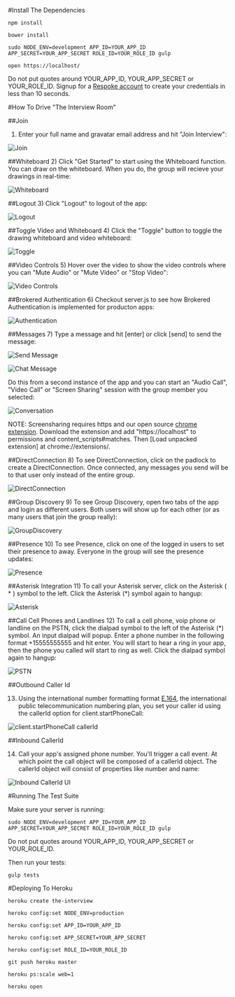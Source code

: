 #Install The Dependencies

```
npm install

bower install

sudo NODE_ENV=development APP_ID=YOUR_APP_ID APP_SECRET=YOUR_APP_SECRET ROLE_ID=YOUR_ROLE_ID gulp

open https://localhost/
```

Do not put quotes around YOUR_APP_ID, YOUR_APP_SECRET or YOUR_ROLE_ID. Signup for a [Respoke account](https://portal.respoke.io/#/signup) to create your credentials in less than 10 seconds.

#How To Drive "The Interview Room"

##Join
1) Enter your full name and gravatar email address and hit "Join Interview":

![Join](http://i.imgur.com/PoJYMMU.png)


##Whiteboard
2) Click "Get Started" to start using the Whiteboard function. You can draw on the whiteboard. When you do, the group will recieve your drawings in real-time:

![Whiteboard](http://i.imgur.com/AX169KX.png)


##Logout
3) Click "Logout" to logout of the app:

![Logout](http://i.imgur.com/eFpBWHR.png)


##Toggle Video and Whiteboard
4) Click the "Toggle" button to toggle the drawing whiteboard and video whiteboard:

![Toggle](http://i.imgur.com/gGuAjfg.png)


##Video Controls
5) Hover over the video to show the video controls where you can "Mute Audio" or "Mute Video" or "Stop Video":

![Video Controls](http://i.imgur.com/hQqf6XA.png)


##Brokered Authentication
6) Checkout server.js to see how Brokered Authentication is implemented for producton apps:

![Authentication](http://i.imgur.com/fZHpnPz.png)


##Messages
7) Type a message and hit [enter] or click [send] to send the message:

![Send Message](http://i.imgur.com/kb2vt70.png)

![Chat Message](http://i.imgur.com/85Ps9YC.png)

Do this from a second instance of the app and you can start an "Audio Call", "Video Call" or "Screen Sharing" session with the group member you selected:

![Conversation](http://i.imgur.com/Mz8gAa8.png)

NOTE: Screensharing requires https and our open source [chrome extension](https://github.com/respoke/respoke-chrome-screen-sharing-extension). Download the extension and add "https://localhost" to permissions and content_scripts#matches. Then [Load unpacked extension] at chrome://extensions/.


##DirectConnection
8) To see DirectConnection, click on the padlock to create a DirectConnection. Once connected, any messages you send will be to that user only instead of the entire group.

![DirectConnection](http://i.imgur.com/2Q0VdcQ.png)


##Group Discovery
9) To see Group Discovery, open two tabs of the app and login as different users. Both users will show up for each other (or as many users that join the group really):

![GroupDiscovery](http://i.imgur.com/zs5oybS.png)


##Presence
10) To see Presence, click on one of the logged in users to set their presence to away. Everyone in the group will see the presence updates:

![Presence](http://i.imgur.com/dt73vYm.png)


##Asterisk Integration
11) To call your Asterisk server, click on the Asterisk ( * ) symbol to the left. Click the Asterisk (*) symbol again to hangup:

![Asterisk](http://i.imgur.com/xew8mAc.png)


##Call Cell Phones and Landlines
12) To call a cell phone, voip phone or landline on the PSTN, click the dialpad symbol to the left of the Asterisk (*) symbol. An input dialpad will popup. Enter a phone number in the following format +15555555555 and hit enter. You will start to hear a ring in your app, then the phone you called will start to ring as well. Click the dialpad symbol again to hangup:

![PSTN](http://i.imgur.com/YDak4Vv.png)


##Outbound Caller Id

13) Using the international number formatting format [E.164](http://en.wikipedia.org/wiki/E.164#DNS_mapping_of_E.164_numbers), the international public telecommunication numbering plan, you set your caller id using the callerId option for client.startPhoneCall:

![client.startPhoneCall callerId](http://i.imgur.com/0F5Pvnb.png)

##Inbound CallerId

14) Call your app's assigned phone number. You'll trigger a call event. At which point the call object will be composed of a callerId object. The callerId object will consist of properties like number and name:

![Inbound CallerId UI](http://i.imgur.com/hCvySQy.png)


#Running The Test Suite

Make sure your server is running:

```
sudo NODE_ENV=development APP_ID=YOUR_APP_ID APP_SECRET=YOUR_APP_SECRET ROLE_ID=YOUR_ROLE_ID gulp
```

Do not put quotes around YOUR_APP_ID, YOUR_APP_SECRET or YOUR_ROLE_ID.

Then run your tests:
```
gulp tests
```


#Deploying To Heroku
```
heroku create the-interview

heroku config:set NODE_ENV=production

heroku config:set APP_ID=YOUR_APP_ID

heroku config:set APP_SECRET=YOUR_APP_SECRET

heroku config:set ROLE_ID=YOUR_ROLE_ID

git push heroku master

heroku ps:scale web=1

heroku open
```